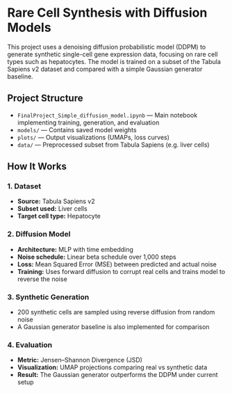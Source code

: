 # Rare Cell Synthesis with Diffusion Models

This project uses a denoising diffusion probabilistic model (DDPM) to generate synthetic single-cell gene expression data, focusing on rare cell types such as hepatocytes. The model is trained on a subset of the Tabula Sapiens v2 dataset and compared with a simple Gaussian generator baseline.

## Project Structure

- `FinalProject_Simple_diffusion_model.ipynb` — Main notebook implementing training, generation, and evaluation
- `models/` — Contains saved model weights
- `plots/` — Output visualizations (UMAPs, loss curves)
- `data/` — Preprocessed subset from Tabula Sapiens (e.g. liver cells)

##  How It Works

### 1. Dataset

- **Source:** Tabula Sapiens v2  
- **Subset used:** Liver cells  
- **Target cell type:** Hepatocyte

### 2. Diffusion Model

- **Architecture:** MLP with time embedding
- **Noise schedule:** Linear beta schedule over 1,000 steps
- **Loss:** Mean Squared Error (MSE) between predicted and actual noise
- **Training:** Uses forward diffusion to corrupt real cells and trains model to reverse the noise

### 3. Synthetic Generation

- 200 synthetic cells are sampled using reverse diffusion from random noise
- A Gaussian generator baseline is also implemented for comparison

### 4. Evaluation

- **Metric:** Jensen–Shannon Divergence (JSD)
- **Visualization:** UMAP projections comparing real vs synthetic data
- **Result:** The Gaussian generator outperforms the DDPM under current setup
